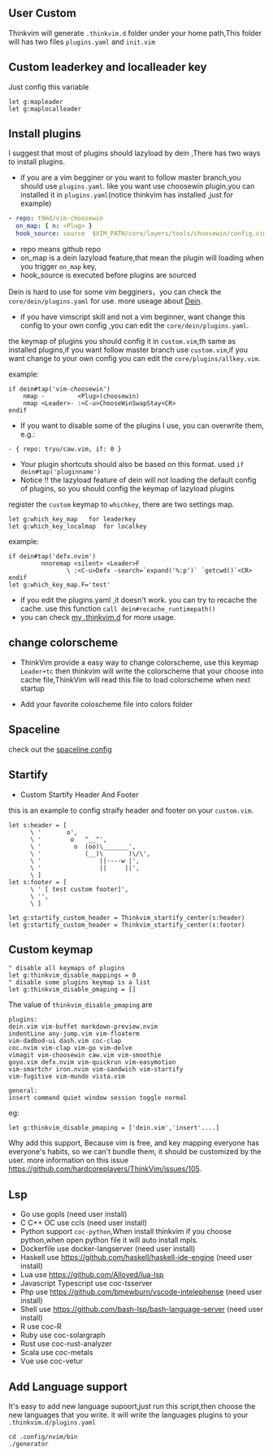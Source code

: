 ## User Custom

Thinkvim will generate `.thinkvim.d` folder under your home path,This folder
will has two files `plugins.yaml` and `init.vim`

## Custom leaderkey and localleader key

Just config this variable

```viml
let g:mapleader
let g:maplocalleader
```

## Install plugins

I suggest that most of plugins should lazyload by dein ,There has two ways to install plugins.

- if you are a vim begginer or you want to follow master branch,you should use `plugins.yaml`. like you want use choosewin plugin,you can installed it in `plugins.yaml`(notice thinkvim has installed ,just for example)

```yaml
- repo: t9md/vim-choosewin
  on_map: { n: <Plug> }
  hook_source: source  $VIM_PATH/core/layers/tools/choosewin/config.vim
```

- repo means github repo
- on_map is a dein lazyload feature,that mean the plugin will loading when you trigger `on_map` key,
- hook_source is executed before plugins are sourced

Dein is hard to use for some vim begginers，you can check the `core/dein/plugins.yaml` for use.
more useage about [Dein](https://github.com/Shougo/dein.vim/blob/master/doc/dein.txt).

- if you have vimscript skill and not a vim beginner, want change this config to your own config ,you can edit the `core/dein/plugins.yaml`.

the keymap of plugins you should config it in `custom.vim`,th same as installed plugins,if you want follow master branch use `custom.vim`,if you want change to your own config you can edit the `core/plugins/allkey.vim`.

example:

```viml
if dein#tap('vim-choosewin')
	nmap -         <Plug>(choosewin)
	nmap <Leader>- :<C-u>ChooseWinSwapStay<CR>
endif
```

- If you want to disable some of the plugins I use, you can overwrite them, e.g.:

```
- { repo: tryu/caw.vim, if: 0 }
```

- Your plugin shortcuts should also be based on this format. used `if dein#tap('pluginname')`
- Notice ‼️ the lazyload feature of dein will not loading the default config of plugins, so you should config the keymap of lazyload plugins

register the `custom` keymap to `whichkey`, there are two settings map.

```viml
let g:which_key_map   for leaderkey
let g:which_key_localmap  for localkey
```

example:

```viml
if dein#tap('defx.nvim')
         nnoremap <silent> <Leader>F
                \ :<C-u>Defx -search=`expand('%:p')` `getcwd()`<CR>
endif
let g:which_key_map.F='test'
```

- if you edit the plugins.yaml ,it doesn't work. you can try to recache the cache. use this function `call dein#recache_runtimepath()`
- you can check [my .thinkvim.d](https://github.com/taigacute/dotfiles/tree/master/thinkvim) for more usage.

## change colorscheme

- ThinkVim provide a easy way to change colorscheme, use this keymap `Leader+tc` then thinkvim will write the colorscheme that your choose into cache file,ThinkVim will read this file to load colorscheme when next startup

- Add your favorite coloscheme file into colors folder

## Spaceline

check out the [spaceline config](https://github.com/taigacute/spaceline.vim)

## Startify

- Custom Startify Header And Footer

this is an example to config straify header and footer on your `custom.vim`.

```viml
let s:header = [
      \ '       o',
      \ '        o   ^__^',
      \ '         o  (oo)\_______',
      \ '            (__)\       )\/\',
      \ '                ||----w |',
      \ '                ||     ||',
      \ ]
let s:footer = [
      \ ' [ test custom footer]',
      \ '',
      \ ]

let g:startify_custom_header = Thinkvim_startify_center(s:header)
let g:startify_custom_header = Thinkvim_startify_center(s:footer)

```

## Custom keymap

```viml
" disable all keymaps of plugins
let g:thinkvim_disable_mappings = 0
" disable some plugins keymap is a list
let g:thinkvim_disable_pmaping = []
```

The value of `thinkvim_disable_pmaping` are

```
plugins:
dein.vim vim-buffet markdown-preview.nvim
indentLine any-jump.vim vim-floaterm
vim-dadbod-ui dash.vim coc-clap
coc.nvim vim-clap vim-go vim-delve
vimagit vim-choosewin caw.vim vim-smoothie
goyo.vim defx.nvim vim-quickrun vim-easymotion
vim-smartchr iron.nvim vim-sandwich vim-startify
vim-fugitive vim-mundo vista.vim

general:
insert command quiet window session toggle normal
```

eg:

```viml
let g:thinkvim_disable_pmaping = ['dein.vim','insert'....]
```

Why add this support, Because vim is free, and key mapping everyone has everyone's habits, so we can't bundle them, it should be customized by the user. more information on this issue https://github.com/hardcoreplayers/ThinkVim/issues/105.

## Lsp

- Go use gopls (need user install)
- C C++ OC use ccls (need user install)
- Python support `coc-python`,When install thinkvim if you choose python,when open python file it will auto install mpls.
- Dockerfile use docker-langserver (need user install)
- Haskell use https://github.com/haskell/haskell-ide-engine (need user install)
- Lua use https://github.com/Alloyed/lua-lsp
- Javascript Typescript use coc-tsserver
- Php use https://github.com/bmewburn/vscode-intelephense (need user install)
- Shell use https://github.com/bash-lsp/bash-language-server (need user install)
- R use coc-R
- Ruby use coc-solargraph
- Rust use coc-rust-analyzer
- Scala use coc-metals
- Vue use coc-vetur

## Add Language support

It's easy to add new language supoort,just run this script,then choose the new languages that you write. it will write the languages plugins to your `.thinkvim.d/plugins.yaml`

```console
cd .config/nvim/bin
./generator
```
